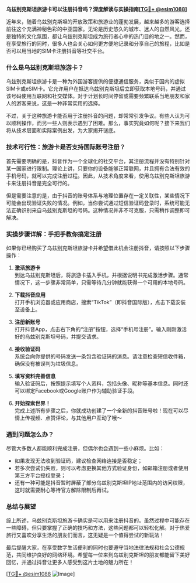 **乌兹别克斯坦旅游卡可以注册抖音吗？深度解读与实操指南[[TG💪+ @esim1088](https://t.me/s/esim1088)]**

近年来，随着乌兹别克斯坦的开放政策和旅游业的蓬勃发展，越来越多的游客选择前往这个充满神秘色彩的中亚国家。无论是历史悠久的城市、迷人的自然风光，还是独特的文化氛围，都让乌兹别克斯坦成为旅行者心中的热门目的地之一。然而，在享受旅行的同时，很多人也会关心如何更方便地记录和分享自己的旅程，比如是否可以用当地的SIM卡注册抖音等社交平台。

### 什么是乌兹别克斯坦旅游卡？

乌兹别克斯坦旅游卡是一种为外国游客提供的便捷通信服务，类似于国内的虚拟SIM卡或eSIM卡。它允许用户在抵达乌兹别克斯坦后立即获取本地号码，并通过该号码使用互联网和社交媒体。对于计划长时间停留或需要频繁联系当地朋友和家人的游客来说，这是一种非常实用的选择。

不过，关于这种旅游卡能否用于注册抖音的问题，却常常引发争议。有些人认为可以顺利操作，而另一些人则表示遇到了困难。那么，事实究竟如何呢？接下来我们将从技术层面和实际案例出发，为大家揭开谜底。

### 技术可行性：旅游卡是否支持国际账号注册？

首先需要明确的是，抖音作为一个全球化的社交平台，其注册流程并没有特别针对某一国家进行限制。理论上讲，只要你的设备能够正常联网，并且拥有合法有效的手机号码，就可以完成注册过程。因此，从技术角度来看，使用乌兹别克斯坦旅游卡来注册抖音是完全可行的。

但是需要注意的是，由于抖音的账号体系与地理位置存在一定关联性，某些情况下可能会出现验证失败的情况。例如，当你尝试通过短信验证码登录时，系统可能无法正确识别来自乌兹别克斯坦的号码。这种情况并非不可克服，只需稍作调整即可解决。

### 实操步骤详解：手把手教你搞定注册

如果你已经购买了乌兹别克斯坦旅游卡并希望借此机会注册抖音，请按照以下步骤操作：

1. **激活旅游卡**  
   到达乌兹别克斯坦后，将旅游卡插入手机，并根据说明书完成激活步骤。通常情况下，这一步骤非常简单，只需等待几分钟就能获得一个可用的本地号码。

2. **下载抖音应用**  
   打开手机浏览器或应用商店，搜索“TikTok”（即抖音国际版），点击下载安装至设备上。

3. **注册新账号**  
   打开抖音App，点击右下角的“注册”按钮，选择“手机号注册”。输入刚刚激活好的乌兹别克斯坦号码，并提交请求。

4. **接收验证码**  
   系统会向你提供的号码发送一条包含验证码的消息。请注意检查短信收件箱，确保没有被误判为垃圾信息。

5. **填写资料完善信息**  
   输入验证码后，按照提示填写个人资料，包括头像、昵称等基本信息。同时还可以绑定Facebook或Google账户作为辅助验证手段。

6. **开始探索世界！**  
   完成上述所有步骤之后，你就成功创建了一个全新的抖音账号啦！现在可以尽情上传视频、点赞评论，与其他用户互动了哦～

### 遇到问题怎么办？

尽管大多数人都能顺利完成注册，但偶尔也会遇到一些小麻烦。比如：
- 如果发现无法收到验证码，建议检查网络连接是否稳定；
- 若多次尝试仍失败，则可以考虑更换其他方式验证身份，如邮箱注册或者使用第三方平台授权登录；
- 还有一种可能是抖音暂时屏蔽了部分乌兹别克斯坦IP地址范围内的访问权限，这时就需要耐心等待官方解除限制后再试。

### 总结与展望

综上所述，乌兹别克斯坦旅游卡确实是可以用来注册抖音的。虽然过程中可能存在一些障碍，但只要掌握了正确的技巧和方法，这些问题都可以轻松化解。对于热爱旅行又喜欢分享生活的朋友们而言，这无疑是一个值得尝试的新玩法！

最后提醒大家，在享受数字生活便利的同时也要遵守当地法律法规和社会公德规范，共同维护良好的网络环境。希望每一位来到乌兹别克斯坦的朋友都能留下美好回忆，并通过抖音让更多人感受到这片土地的魅力所在！

[[TG💪+ @esim1088](https://t.me/s/esim1088) ![Image](https://i.postimg.cc/4NQfJmqS/Snipaste-2025-05-13-00-14-12.png)]